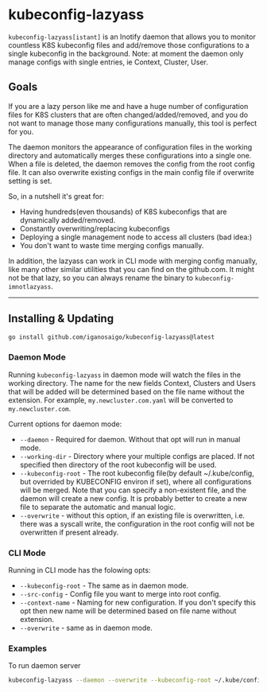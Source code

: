 # kubeconfig-lazyass

`kubeconfig-lazyass[istant]` is an Inotify daemon that allows you to monitor
countless K8S kubeconfig files and add/remove those configurations to a single
kubeconfig in the background. Note: at moment the daemon only manage configs with
single entries, ie Context, Cluster, User.

## Goals

If you are a lazy person like me and have a huge number of configuration
files for K8S clusters that are often changed/added/removed, and you do
not want to manage those many configurations manually, this tool is
perfect for you.

The daemon monitors the appearance of configuration files in the working
directory and automatically merges these configurations into a single one.
When a file is deleted, the daemon removes the config from the root config
file. It can also overwrite existing configs in the main config file if
overwrite setting is set.

So, in a nutshell it's great for:

- Having hundreds(even thousands) of K8S kubeconfigs that are dynamically
  added/removed.
- Constantly overwriting/replacing kubeconfigs
- Deploying a single management node to access all clusters (bad idea:)
- You don't want to waste time merging configs manually.

In addition, the lazyass can work in CLI mode with merging config manually,
like many other similar utilities that you can find on the github.com. It might
not be that lazy, so you can always rename the binary to `kubeconfig-imnotlazyass`.

---

## Installing & Updating

```bash
go install github.com/iganosaigo/kubeconfig-lazyass@latest
```

### Daemon Mode

Running `kubeconfig-lazyass` in daemon mode will watch the files in the working
directory. The name for the new fields Context, Clusters and Users that will be added
will be determined based on the file name without the extension. For example,
`my.newcluster.com.yaml` will be converted to `my.newcluster.com`.

Current options for daemon mode:

- `--daemon` - Required for daemon. Without that opt will run in manual mode.
- `--working-dir` - Directory where your multiple configs are placed. If not
  specified then directory of the root kubeconfig will be used.
- `--kubeconfig-root` - The root kubeconfig file(by default ~/.kube/config, but
  overrided by KUBECONFIG environ if set), where all configurations
  will be merged. Note that you can specify a non-existent file, and the
  daemon will create a new config. It is probably better to create a new
  file to separate the automatic and manual logic.
- `--overwrite` - without this option, if an existing file is overwritten, i.e.
  there was a syscall write, the configuration in the root config will not be
  overwritten if present already.

### CLI Mode

Running in CLI mode has the folowing opts:

- `--kubeconfig-root` - The same as in daemon mode.
- `--src-config` - Config file you want to merge into root config.
- `--context-name` - Naming for new configuration. If you don't specify this
  opt then new name will be determined based on file name without extension.
- `--overwrite` - same as in daemon mode.

### Examples

To run daemon server

```bash
kubeconfig-lazyass --daemon --overwrite --kubeconfig-root ~/.kube/config_combined
```

